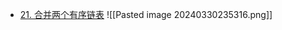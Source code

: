 * [21. 合并两个有序链表](https://leetcode.cn/problems/merge-two-sorted-lists/)
![[Pasted image 20240330235316.png]]
